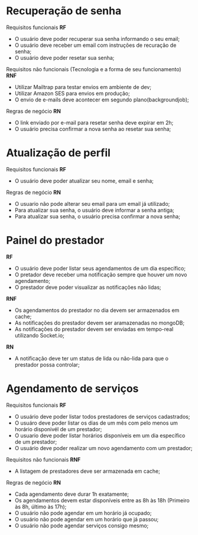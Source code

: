 # Recuperação de senha

Requisitos funcionais
**RF**
- O usuário deve poder recuperar sua senha informando o seu email;
- O usuário deve receber um email com instruções de recuração de senha;
- O usuário deve poder resetar sua senha;


Requisitos não funcionais (Tecnologia e a forma de seu funcionamento)
**RNF**
- Utilizar Mailtrap para testar envios em ambiente de dev;
- Utilizar Amazon SES para envios em produção;
- O envio de e-mails deve acontecer em segundo plano(backgroundjob);

Regras de negócio
**RN**

- O link enviado por e-mail para resetar senha deve expirar em 2h;
- O usuário precisa confirmar a nova senha ao resetar sua senha;


# Atualização de perfil

Requisitos funcionais
**RF**
- O usuário deve poder atualizar seu nome, email e senha;

Regras de negócio
**RN**
- O usuario não pode alterar seu email para um email já utilizado;
- Para atualizar sua senha, o usuário deve informar a senha antiga;
- Para atualizar sua senha, o usuário precisa confirmar a nova senha;

# Painel do prestador

**RF**
- O usuário deve poder listar seus agendamentos de um dia específico;
- O pretador deve receber uma notificação sempre que houver um novo agendamento;
- O prestador deve poder visualizar as notificações não lidas;

**RNF**
- Os agendamentos do prestador no dia devem ser armazenados em cache;
- As notificações do prestador devem ser aramazenadas no mongoDB;
- As notificações do prestador devem ser enviadas em tempo-real utilizando Socket.io;

**RN**
- A notificação deve ter um status de lida ou não-lida para que o prestador possa controlar;

# Agendamento de serviços

Requisitos funcionais
**RF**
- O usuário deve poder listar todos prestadores de serviços cadastrados;
- O usuáro deve poder listar os dias de um mês com pelo menos um horário disponivél de um prestador;
- O usuario deve poder listar horários disponíveis em um dia específico de um prestador;
- O usuário deve poder realizar um novo agendamento com um prestador;


Requisitos não funcionais
**RNF**
- A listagem de prestadores deve ser armazenada em cache;

Regras de negócio
**RN**

- Cada agendamento deve durar 1h exatamente;
- Os agendamentos devem estar disponíveis entre as 8h às 18h (Primeiro às 8h, último às 17h);
- O usuário não pode agendar em um horário já ocupado;
- O usuário não pode agendar em um horário que já passou;
- O usuário não pode agendar serviços consigo mesmo;
